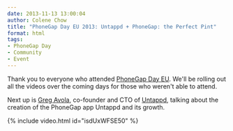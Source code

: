 ```yaml
---
date: 2013-11-13 13:00:04
author: Colene Chow
title: "PhoneGap Day EU 2013: Untappd + PhoneGap: the Perfect Pint"
format: html
tags:
- PhoneGap Day
- Community
- Event
---
```


Thank you to everyone who attended [PhoneGap Day EU](http://pgday.phonegap.com/eu2013). We'll be rolling out all the videos over the coming days for those who weren't able to attend.

Next up is [Greg Avola](http://twitter.com/gregavola), co-founder and CTO of [Untappd](http://untappd.com), talking about the creation of the PhoneGap app Untappd and its growth.

{% include video.html id="isdUxWFSE50" %}

